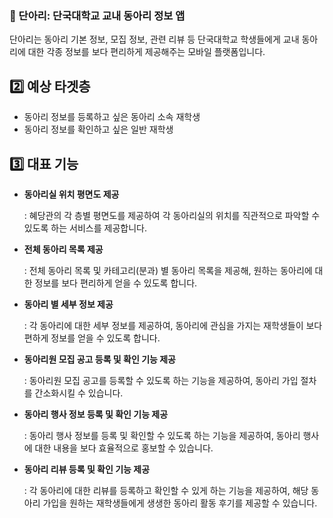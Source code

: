 ### 📌 단아리: 단국대학교 교내 동아리 정보 앱

단아리는 동아리 기본 정보, 모집 정보, 관련 리뷰 등 단국대학교 학생들에게 교내 동아리에 대한 각종 정보를 보다 편리하게 제공해주는 모바일 플랫폼입니다.

## 2️⃣ 예상 타겟층

- 동아리 정보를 등록하고 싶은 동아리 소속 재학생
- 동아리 정보를 확인하고 싶은 일반 재학생

## 3️⃣ 대표 기능

- **동아리실 위치 평면도 제공**
    
    : 혜당관의 각 층별 평면도를 제공하여 각 동아리실의 위치를 직관적으로 파악할 수 있도록 하는 서비스를 제공합니다.
    
- **전체 동아리 목록 제공**
    
    : 전체 동아리 목록 및 카테고리(분과) 별 동아리 목록을 제공해, 원하는 동아리에 대한 정보를 보다 편리하게 얻을 수 있도록 합니다.
    
- **동아리 별 세부 정보 제공**
    
    : 각 동아리에 대한 세부 정보를 제공하여, 동아리에 관심을 가지는 재학생들이 보다 편하게 정보를 얻을 수 있도록 합니다.
    
- **동아리원 모집 공고 등록 및 확인 기능 제공**
    
    : 동아리원 모집 공고를 등록할 수 있도록 하는 기능을 제공하여, 동아리 가입 절차를 간소화시킬 수 있습니다.
    
- **동아리 행사 정보 등록 및 확인 기능 제공**
    
    : 동아리 행사 정보를 등록 및 확인할 수 있도록 하는 기능을 제공하여, 동아리 행사에 대한 내용을 보다 효율적으로 홍보할 수 있습니다.
    
- **동아리 리뷰 등록 및 확인 기능 제공**
    
    : 각 동아리에 대한 리뷰를 등록하고 확인할 수 있게 하는 기능을 제공하여, 해당 동아리 가입을 원하는 재학생들에게 생생한 동아리 활동 후기를 제공할 수 있습니다.
